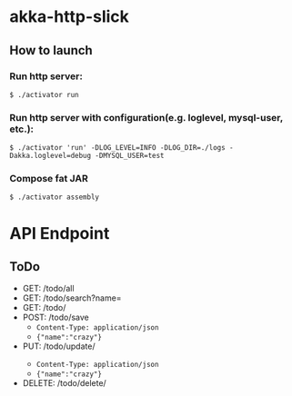 # akka-http-slick

## How to launch 

### Run http server:

```
$ ./activator run
```

### Run http server with configuration(e.g. loglevel, mysql-user, etc.):

```
$ ./activator 'run' -DLOG_LEVEL=INFO -DLOG_DIR=./logs -Dakka.loglevel=debug -DMYSQL_USER=test 
```

### Compose fat JAR

```
$ ./activator assembly
```

# API Endpoint

## ToDo

- GET: /todo/all
- GET: /todo/search?name=<name>
- GET: /todo/<id>
- POST: /todo/save
    - `Content-Type: application/json`
    - `{"name":"crazy"}`
- PUT: /todo/update/<id>
    - `Content-Type: application/json`
    - `{"name":"crazy"}`
- DELETE: /todo/delete/<id>
